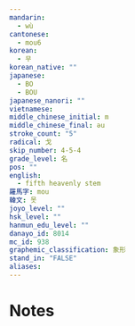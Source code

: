 ```yaml
---
mandarin:
  - wù
cantonese:
  - mou6
korean:
  - 무
korean_native: ""
japanese:
  - BO
  - BOU
japanese_nanori: ""
vietnamese:
middle_chinese_initial: m
middle_chinese_final: ǝu
stroke_count: "5"
radical: 戈
skip_number: 4-5-4
grade_level: 名
pos: ""
english:
  - fifth heavenly stem
羅馬字: mou
韓文: 못
joyo_level: ""
hsk_level: ""
hanmun_edu_level: ""
danayo_id: 8014
mc_id: 938
graphemic_classification: 象形
stand_in: "FALSE"
aliases:
---
```


# Notes
